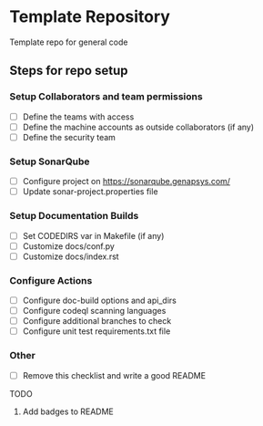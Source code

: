 # Template Repository
Template repo for general code


## Steps for repo setup

### Setup Collaborators and team permissions

  - [ ] Define the teams with access 
  - [ ] Define the machine accounts as outside collaborators (if any)
  - [ ] Define the security team 

### Setup SonarQube 
  - [ ] Configure project on https://sonarqube.genapsys.com/
  - [ ] Update sonar-project.properties file 

### Setup Documentation Builds 

  - [ ] Set CODEDIRS var in Makefile (if any)
  - [ ] Customize docs/conf.py
  - [ ] Customize docs/index.rst

### Configure Actions 

  - [ ] Configure doc-build options and api_dirs
  - [ ] Configure codeql scanning languages 
  - [ ] Configure additional branches to check
  - [ ] Configure unit test requirements.txt file 

### Other

  - [ ] Remove this checklist and write a good README 


TODO

 1. Add badges to README

  